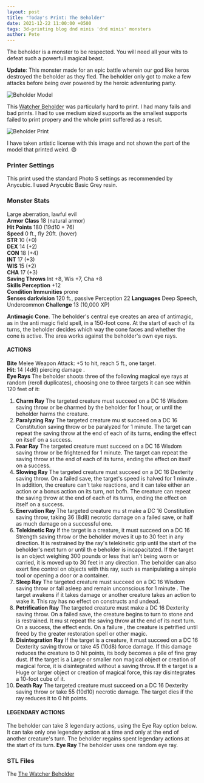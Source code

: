 ```yaml
---
layout: post
title: "Today's Print: The Beholder"
date: 2021-12-22 11:00:00 +0500
tags: 3d-printing blog dnd minis 'dnd minis' monsters
author: Pete
---
```

The beholder is a monster to be respected. You will need all your wits to defeat such a powerfull magical beast.
<!--more-->
**Update**: This monster made for an epic battle wherein our god like heros destroyed the beholder as they fled. The beholder only got to make a few attacks before being over powered by the heroic adventuring party.

![Beholder Model](/3d-printing/images/blog_beholder-the-watcher.png)

This [Watcher Beholder](https://www.myminifactory.com/object/3d-print-the-watcher-141033) was particularly hard to print.
I had many fails and bad prints. I had to use medium sized supports as the smallest supports failed to print propery and the whole print suffered as a result.

![Beholder Print](/3d-printing/images/blog_beholder-the-watcher_print.png)

I have taken artistic license with this image and not shown the part of the model that printed weird. :smile:

### Printer Settings

This print used the standard Photo S settings as recommended by Anycubic. I used Anycubic Basic Grey resin.

### Monster Stats
Large aberration, lawful evil<br/>
**Armor Class** 18 (natural armor)<br/>
**Hit Points** 180 (19d10 + 76)<br/>
**Speed** 0 ft., fly 20ft. (hover)<br/>
**STR** 10 (+0)<br/>
**DEX** 14 (+2)<br/>
**CON** 18 (+4)<br/>
**INT** 17 (+3)<br/>
**WIS** 15 (+2)<br/>
**CHA** 17 (+3)<br/>
**Saving Throws** lnt +8, Wis +7, Cha +8<br/>
**Skills Perception** +12<br/>
**Condition Immunities** prone<br/>
**Senses darkvision** 120 ft., passive Perception 22
**Languages** Deep Speech, Undercommon
**Challenge** 13 (10,000 XP)

**Antimagic Cone**. The beholder's central eye creates an area of
antimagic, as in the anti magic field spell, in a 150-foot cone. At
the start of each of its turns, the beholder decides which way
the cone faces and whether the cone is active. The area works
against the beholder's own eye rays.

#### ACTIONS
**Bite** Melee Weapon Attack: +5 to hit, reach 5 ft., one target.<br/>
**Hit**: 14 (4d6) piercing damage .<br/>
**Eye Rays** The beholder shoots three of the following magical eye rays at random (reroll duplicates), choosing one to three targets it can see within 120 feet of it:
1. **Charm Ray** The targeted creature must succeed on a DC 16 Wisdom saving throw or be charmed by the beholder for 1 hour, or until the beholder harms the creature.
2. **Paralyzing Ray** The targeted creature mu st succeed on a DC 16 Constitution saving throw or be paralyzed for 1 minute. The target can repeat the saving throw at the end of each of its turns, ending the effect on itself on a success.
3. **Fear Ray** The targeted creature must succeed on a DC 16 Wisdom saving throw or be frightened for 1 minute. The target can repeat the saving throw at the end of each of its turns, ending the effect on itself on a success.
4. **Slowing Ray** The targeted creature must succeed on a DC 16 Dexterity saving throw. On a failed save, the target's speed is halved for 1 minute . In addition, the creature can't take reactions, and it can take either an action or a bonus action on its turn, not bofh. The creature can repeat the saving
throw at the end of each of its turns, ending the effect on itself on a success.
5. **Enervation Ray** The targeted creature mu st make a DC 16 Constitution saving throw, taking 36 (8d8) necrotic damage on a failed save, or half as much damage on a successful one.
6. **Telekinetic Ray** If the target is a creature, it must succeed on a DC 16 Strength saving throw or the beholder moves it up to 30 feet in any direction. It is restrained by the ray's telekinetic grip until the start of the beholder's next turn or until th e beholder is incapacitated.  If the target is an object weighing 300 pounds or less that isn't being worn or carried, it is moved up to 30 feet in any direction. The beholder can also exert fine control on objects with this ray, such as manipulating a simple tool or opening a door or a container.
7. **Sleep Ray** The targeted creature must succeed on a DC 16 Wisdom saving throw or fall asleep and remain unconscious
for 1 minute . The target awakens if it takes damage or another creature takes an action to wake it. This ray has no effect on constructs and undead.
8. **Petrification Ray** The targeted creature must make a DC 16 Dexterity saving throw. On a failed save, the creature begins to turn to stone and is  restrained. It mu st repeat the saving throw at the end of its next turn. On a success, the effect ends. On a failure , the creature is petrified until freed by the greater restoration spell or other magic.
9. **Disintegration Ray** If the target is a creature, it must succeed on a DC 16 Dexterity saving throw or take 45 (10d8) force damage. If this damage reduces the creature to 0 hit points, its body becomes a pile of fine gray dust. If the target is a Large or smaller non magical object or
creation of magical force, it is disintegrated without a saving throw. If th e target is a Huge or larger object or creation of magical force, this ray disintegrates a 10-foot cube of it.
10. **Death Ray** The targeted creature must succeed on a DC
16 Dexterity saving throw or take 55 (10d10) necrotic damage.
The target dies if the ray reduces it to 0 hit points.

#### LEGENDARY ACTIONS
The beholder can take 3 legendary actions, using the Eye Ray option below. It can take only one legendary action at a time and only at the end of another creature's turn. The beholder regains spent legendary actions at the start of its turn. **Eye Ray** The beholder uses one random eye ray.

### STL Files
The [The Watcher Beholder](https://www.myminifactory.com/object/3d-print-the-watcher-141033)
